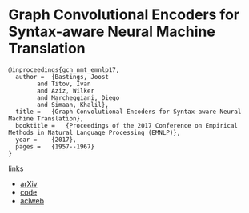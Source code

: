 #  Graph Convolutional Encoders for Syntax-aware Neural Machine Translation 
 
```
@inproceedings{gcn_nmt_emnlp17,
  author = 	{Bastings, Joost
		and Titov, Ivan
		and Aziz, Wilker
		and Marcheggiani, Diego
		and Simaan, Khalil},
  title = 	{Graph Convolutional Encoders for Syntax-aware Neural Machine Translation},
  booktitle = 	{Proceedings of the 2017 Conference on Empirical Methods in Natural Language Processing (EMNLP)},
  year = 	{2017},
  pages = 	{1957--1967}
}
```

links
- [arXiv](https://arxiv.org/abs/1704.04675)
- [code](https://github.com/bastings/neuralmonkey/tree/emnlp_gcn)
- [aclweb](https://www.aclweb.org/anthology/D17-1209/)
